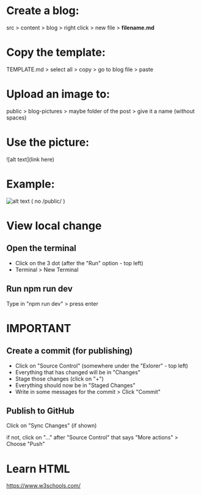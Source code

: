 # Create a blog: 
src > content > blog > right click > new file > **filename.md**

# Copy the template:
TEMPLATE.md > select all > copy > go to blog file > paste

# Upload an image to:
public > blog-pictures > maybe folder of the post > give it a name (without spaces)

# Use the picture:
![alt text](link here)

# Example:
![alt text](/blog-pictures/post-folder/picture-name.jpg)
 ( no /public/ )

# View local change
## Open the terminal
- Click on the 3 dot (after the "Run" option - top left)
- Terminal > New Terminal
## Run npm run dev
Type in "npm run dev" > press enter

# IMPORTANT
## Create a commit (for publishing)
- Click on "Source Control" (somewhere under the "Exlorer" - top left)
- Everything that has changed will be in "Changes"
- Stage those changes (click on "+")
- Everything should now be in "Staged Changes"
- Write in some messages for the commit > Click "Commit"

## Publish to GitHub
Click on "Sync Changes" (if shown)

if not, click on "..." after "Source Control" that says "More actions" > Choose "Push"

# Learn HTML
https://www.w3schools.com/